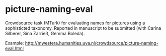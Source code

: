 # picture-naming-eval
Crowdsource task (MTurk) for evaluating names for pictures using a sophisticted taxonomy. Reported in manuscript to be submitted (with Carina Silberer, Sina Zarrieß, Gemma Boleda).

Example: http://mwestera.humanities.uva.nl/crowdsource/picture-naming-eval.html
